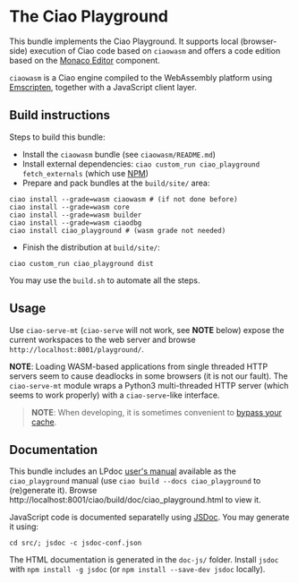 # The Ciao Playground

This bundle implements the Ciao Playground. It supports local
(browser-side) execution of Ciao code based on `ciaowasm` and offers a
code edition based on the [Monaco
Editor](https://microsoft.github.io/monaco-editor/) component.

`ciaowasm` is a Ciao engine compiled to the WebAssembly platform using
[Emscripten](https://emscripten.org), together with a JavaScript
client layer.

## Build instructions

Steps to build this bundle:

 - Install the `ciaowasm` bundle (see `ciaowasm/README.md`)
 - Install external dependencies: `ciao custom_run ciao_playground fetch_externals`
   (which use [NPM](https://www.npmjs.com/))
 - Prepare and pack bundles at the `build/site/` area:
```
ciao install --grade=wasm ciaowasm # (if not done before)
ciao install --grade=wasm core
ciao install --grade=wasm builder
ciao install --grade=wasm ciaodbg
ciao install ciao_playground # (wasm grade not needed)
```
 - Finish the distribution at `build/site/`:
```
ciao custom_run ciao_playground dist
```

You may use the `build.sh` to automate all the steps.

## Usage 

Use `ciao-serve-mt` (`ciao-serve` will not work, see **NOTE** below)
expose the current workspaces to the web server and browse
`http://localhost:8001/playground/`.

**NOTE**: Loading WASM-based applications from single threaded HTTP
servers seem to cause deadlocks in some browsers (it is not our
fault). The `ciao-serve-mt` module wraps a Python3 multi-threaded HTTP
server (which seems to work properly) with a `ciao-serve`-like
interface.

> **NOTE**: When developing, it is sometimes convenient to [bypass your
cache](https://en.wikipedia.org/wiki/Wikipedia:Bypass_your_cache).

## Documentation

This bundle includes an LPdoc [user's manual](doc/reference/) available
as the `ciao_playground` manual (use `ciao build --docs ciao_playground`
to (re)generate it). Browse 
http://localhost:8001/ciao/build/doc/ciao_playground.html to view it.

JavaScript code is documented separatelly using
[JSDoc](https://jsdoc.app). You may generate it using:
```
cd src/; jsdoc -c jsdoc-conf.json
```
The HTML documentation is generated in the `doc-js/` folder.
Install `jsdoc` with `npm install -g jsdoc` (or `npm install
--save-dev jsdoc` locally).
